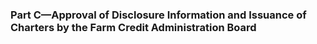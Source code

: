 ### Part C—Approval of Disclosure Information and Issuance of Charters by the Farm Credit Administration Board ###